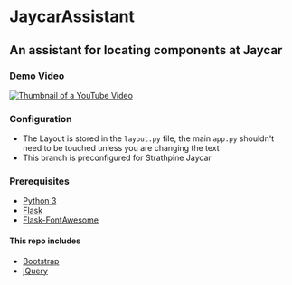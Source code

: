 # JaycarAssistant
## An assistant for locating components at Jaycar
### Demo Video
[![Thumbnail of a YouTube Video](https://img.youtube.com/vi/laD6pSP1EGY/0.jpg)](https://www.youtube.com/watch?v=laD6pSP1EGY "Click to Watch on YouTube")
### Configuration
- The Layout is stored in the `layout.py` file, the main `app.py` shouldn't need to be touched unless you are changing the text
- This branch is preconfigured for Strathpine Jaycar
### Prerequisites
- [Python 3](https://www.python.org/downloads/)
- [Flask](https://pypi.org/project/Flask/)
- [Flask-FontAwesome](https://pypi.org/project/Flask-FontAwesome/)
#### This repo includes
- [Bootstrap](https://getbootstrap.com/)
- [jQuery](https://jquery.com/)